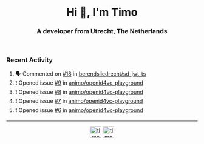 <h1 align="center">Hi 👋, I'm Timo</h1>
<h3 align="center">A developer from Utrecht, The Netherlands</h3>
<br/>
<!-- https://github.com/rahuldkjain/github-profile-readme-generator --!>

<!--  <p align="left"><img src="https://github-readme-stats.vercel.app/api?username=timoglastra&show_icons=true&count_private=true&" alt="timoglastra" /></p> --!>

<!--
Github language stats
<p align="left"><img src="https://github-readme-stats.vercel.app/api/top-langs/?username=timoglastra&layout=compact" alt="timoglastra" /><p>
-->

<!-- Codestats language stats -->
<!-- <p align="left"><img src="https://codestats-readme.vercel.app/api/top-langs/?username=timoglastra&layout=compact&language_count=12" alt="timoglastra" /><p>    --!>
  
<h3>Recent Activity</h3>

<!--START_SECTION:activity-->
1. 🗣 Commented on [#18](https://github.com/berendsliedrecht/sd-jwt-ts/pull/18#issuecomment-1888725755) in [berendsliedrecht/sd-jwt-ts](https://github.com/berendsliedrecht/sd-jwt-ts)
2. ❗ Opened issue [#9](https://github.com/animo/openid4vc-playground/issues/9) in [animo/openid4vc-playground](https://github.com/animo/openid4vc-playground)
3. ❗ Opened issue [#8](https://github.com/animo/openid4vc-playground/issues/8) in [animo/openid4vc-playground](https://github.com/animo/openid4vc-playground)
4. ❗ Opened issue [#7](https://github.com/animo/openid4vc-playground/issues/7) in [animo/openid4vc-playground](https://github.com/animo/openid4vc-playground)
5. ❗ Opened issue [#6](https://github.com/animo/openid4vc-playground/issues/6) in [animo/openid4vc-playground](https://github.com/animo/openid4vc-playground)
<!--END_SECTION:activity-->

---

<p align="center">
<a href="https://twitter.com/timoglastra" target="blank"><img align="center" src="https://cdn.jsdelivr.net/npm/simple-icons@3.0.1/icons/twitter.svg" alt="timoglastra" height="30" width="30" /></a>
<a href="https://linkedin.com/in/timoglastra" target="blank"><img align="center" src="https://cdn.jsdelivr.net/npm/simple-icons@3.0.1/icons/linkedin.svg" alt="timoglastra" height="30" width="30" /></a>
</p>



